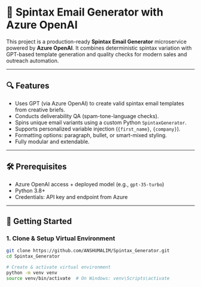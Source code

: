 # 📩 Spintax Email Generator with Azure OpenAI

This project is a production-ready **Spintax Email Generator** microservice powered by **Azure OpenAI**. It combines deterministic spintax variation with GPT-based template generation and quality checks for modern sales and outreach automation.

---

## 🔍 Features

- Uses GPT (via Azure OpenAI) to create valid spintax email templates from creative briefs.  
- Conducts deliverability QA (spam-tone-language checks).  
- Spins unique email variants using a custom Python `SpintaxGenerator`.  
- Supports personalized variable injection (`{first_name}`, `{company}`).  
- Formatting options: paragraph, bullet, or smart-mixed styling.  
- Fully modular and extendable.  

---

## 🛠️ Prerequisites

- Azure OpenAI access + deployed model (e.g., `gpt-35-turbo`)  
- Python 3.8+  
- Credentials: API key and endpoint from Azure  

---

## 🚀 Getting Started

### 1. Clone & Setup Virtual Environment

```bash
git clone https://github.com/ANSHUMALIM/Spintax_Generator.git
cd Spintax_Generator

# Create & activate virtual environment
python -m venv venv
source venv/bin/activate  # On Windows: venv\Scripts\activate
